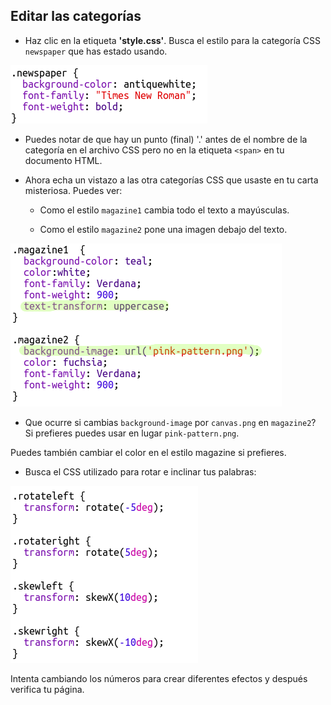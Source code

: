## Editar las categorías

+ Haz clic en la etiqueta **'style.css'**. Busca el estilo para la categoría CSS `newspaper` que has estado usando.

![captura de pantalla](images/letter-newspaper.png)

+ Puedes notar de que hay un punto (final) '.' antes de el nombre de la categoría en el archivo CSS pero no en la etiqueta `<span>` en tu documento HTML.

+ Ahora echa un vistazo a las otra categorías CSS que usaste en tu carta misteriosa. Puedes ver:
    
    + Como el estilo `magazine1` cambia todo el texto a mayúsculas.
    
    + Como el estilo `magazine2` pone una imagen debajo del texto.

![captura de pantalla](images/letter-magazines.png)

+ Que ocurre si cambias `background-image` por `canvas.png` en `magazine2`? Si prefieres puedes usar en lugar `pink-pattern.png`. 

Puedes también cambiar el color en el estilo magazine si prefieres.

+ Busca el CSS utilizado para rotar e inclinar tus palabras:

![captura de pantalla](images/letter-rotate-skew.png)

Intenta cambiando los números para crear diferentes efectos y después verifica tu página.
